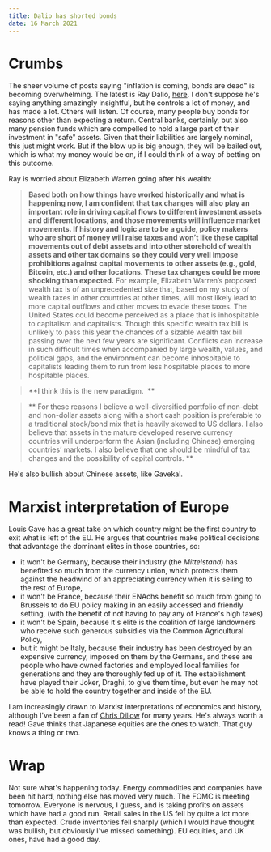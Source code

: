 ```yaml
---
title: Dalio has shorted bonds
date: 16 March 2021
---
```


# Crumbs

The sheer volume of posts saying "inflation is coming, bonds are dead" is becoming overwhelming. 
The latest is Ray Dalio, [here](https://www.linkedin.com/pulse/why-world-would-you-own-bonds-when-ray-dalio).
I don't suppose he's saying anything amazingly insightful, but he controls a lot of money, and has made a lot. 
Others will listen. 
Of course, many people buy bonds for reasons other than expecting a return. Central banks, certainly, but also many pension funds which are compelled to hold a large part of their investment in "safe" assets. 
Given that their liabilities are largely nominal, this just might work. But if the blow up is big enough, they will be bailed out, which is what my money would be on, if I could think of a way of betting on this outcome.

Ray is worried about Elizabeth Warren going after his wealth: 

> **Based both on how things have worked historically and what is happening now, I am confident that tax changes will also play an important role in driving capital flows to different investment assets and different locations, and those movements will influence market movements. If history and logic are to be a guide, policy makers who are short of money will raise taxes and won’t like these capital movements out of debt assets and into other storehold of wealth assets and other tax domains so they could very well impose prohibitions against capital movements to other assets (e.g., gold, Bitcoin, etc.) and other locations. These tax changes could be more shocking than expected.** For example, Elizabeth Warren’s proposed wealth tax is of an unprecedented size that, based on my study of wealth taxes in other countries at other times, will most likely lead to more capital outflows and other moves to evade these taxes. The United States could become perceived as a place that is inhospitable to capitalism and capitalists. Though this specific wealth tax bill is unlikely to pass this year the chances of a sizable wealth tax bill passing over the next few years are significant. Conflicts can increase in such difficult times when accompanied by large wealth, values, and political gaps, and the environment can become inhospitable to capitalists leading them to run from less hospitable places to more hospitable places.

> **I think this is the new paradigm.  **

> ** For these reasons I believe a well-diversified portfolio of non-debt and non-dollar assets along with a short cash position is preferable to a traditional stock/bond mix that is heavily skewed to US dollars. I also believe that assets in the mature developed reserve currency countries will underperform the Asian (including Chinese) emerging countries’ markets. I also believe that one should be mindful of tax changes and the possibility of capital controls. **

He's also bullish about Chinese assets, like Gavekal. 

# Marxist interpretation of Europe

Louis Gave has a great take on which country might be the first country to exit what is left of the EU. He argues that countries make political decisions that advantage the dominant elites in those countries, so:

- it won't be Germany, because their industry (the _Mittelstand_) has benefited so much from the currency union, which protects them against the headwind of an appreciating currency when it is selling to the rest of Europe,
- it won't be France, because their ENAchs benefit so much from going to Brussels to do EU policy making in an easily accessed and friendly setting, (with the benefit of not having to pay any of France's high taxes)
- it won't be Spain, because it's elite is the coalition of large landowners who receive such generous subsidies via the Common Agricultural Policy,
- but it might be Italy, because their industry has been destroyed by an expensive currency, imposed on them by the Germans, and these are people who have owned factories and employed local families for generations and they are thoroughly fed up of it. The establishment have played their Joker, Draghi, to give them time, but even he may not be able to hold the country together and inside of the EU.

I am increasingly drawn to Marxist interpretations of economics and history, although I've been a fan of [Chris Dillow](https://stumblingandmumbling.typepad.com/) for many years. He's always worth a read!
Gave thinks that Japanese equities are the ones to watch. That guy knows a thing or two.

# Wrap

Not sure what's happening today. Energy commodities and companies have been hit hard, nothing else has moved very much.
The FOMC is meeting tomorrow. Everyone is nervous, I guess, and is taking profits on assets which have had a good run.
Retail sales in the US fell by quite a lot more than expected.
Crude inventories fell sharply (which I would have thought was bullish, but obviously I've missed something).
EU equities, and UK ones, have had a good day.

    
    
    